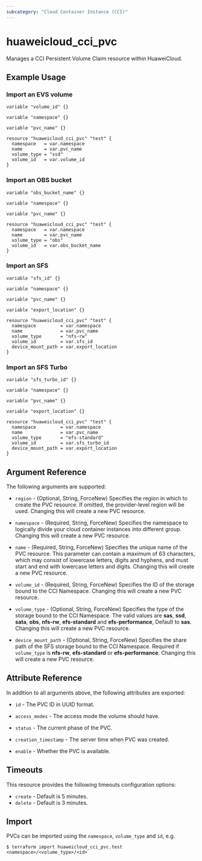 ```yaml
---
subcategory: "Cloud Container Instance (CCI)"
---
```


# huaweicloud_cci_pvc

Manages a CCI Persistent Volume Claim resource within HuaweiCloud.

## Example Usage

### Import an EVS volume

```hcl
variable "volume_id" {}

variable "namespace" {}

variable "pvc_name" {}

resource "huaweicloud_cci_pvc" "test" {
  namespace   = var.namespace
  name        = var.pvc_name
  volume_type = "ssd"
  volume_id   = var.volume_id
}
```

### Import an OBS bucket

```hcl
variable "obs_bucket_name" {}

variable "namespace" {}

variable "pvc_name" {}

resource "huaweicloud_cci_pvc" "test" {
  namespace   = var.namespace
  name        = var.pvc_name
  volume_type = "obs"
  volume_id   = var.obs_bucket_name
}
```

### Import an SFS

```hcl
variable "sfs_id" {}

variable "namespace" {}

variable "pvc_name" {}

variable "export_location" {}

resource "huaweicloud_cci_pvc" "test" {
  namespace         = var.namespace
  name              = var.pvc_name
  volume_type       = "nfs-rw"
  volume_id         = var.sfs_id
  device_mount_path = var.export_location
}
```

### Import an SFS Turbo

```hcl
variable "sfs_turbo_id" {}

variable "namespace" {}

variable "pvc_name" {}

variable "export_location" {}

resource "huaweicloud_cci_pvc" "test" {
  namespace         = var.namespace
  name              = var.pvc_name
  volume_type       = "efs-standard"
  volume_id         = var.sfs_turbo_id
  device_mount_path = var.export_location
}
```

## Argument Reference

The following arguments are supported:

* `region` - (Optional, String, ForceNew) Specifies the region in which to create the PVC resource. If omitted, the
  provider-level region will be used. Changing this will create a new PVC resource.

* `namespace` - (Required, String, ForceNew) Specifies the namespace to logically divide your cloud container instances
  into different group. Changing this will create a new PVC resource.

* `name` - (Required, String, ForceNew) Specifies the unique name of the PVC resource. This parameter can contain a
  maximum of 63 characters, which may consist of lowercase letters, digits and hyphens, and must start and end with
  lowercase letters and digits. Changing this will create a new PVC resource.

* `volume_id` - (Required, String, ForceNew) Specifies the ID of the storage bound to the CCI Namespace. Changing this
  will create a new PVC resource.

* `volume_type` - (Optional, String, ForceNew) Specifies the type of the storage bound to the CCI Namespace. The valid
  values are **sas**, **ssd**, **sata**, **obs**, **nfs-rw**, **efs-standard** and **efs-performance**,
  Default to **sas**. Changing this will create a new PVC resource.

* `device_mount_path` - (Optional, String, ForceNew) Specifies the share path of the SFS storage bound to the CCI
  Namespace. Required if `volume_type` is **nfs-rw**, **efs-standard** or **efs-performance**.
  Changing this will create a new PVC resource.

## Attribute Reference

In addition to all arguments above, the following attributes are exported:

* `id` - The PVC ID in UUID format.

* `access_modes` - The access mode the volume should have.

* `status` - The current phase of the PVC.

* `creation_timestamp` - The server time when PVC was created.

* `enable` - Whether the PVC is available.

## Timeouts

This resource provides the following timeouts configuration options:

* `create` - Default is 5 minutes.
* `delete` - Default is 3 minutes.

## Import

PVCs can be imported using the `namespace`, `volume_type` and `id`, e.g.

```
$ terraform import huaweicloud_cci_pvc.test <namespace>/<volume_type>/<id>
```
